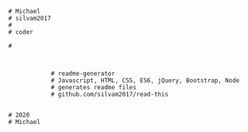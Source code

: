 
        # Michael
        # silvam2017
        # 
        # coder
        
        # 
            
      
            
                    # readme-generator
                    # Javascript, HTML, CSS, ES6, jQuery, Bootstrap, Node
                    # generates readme files
                    # github.com/silvam2017/read-this
              
        
        # 2020
        # Michael
      